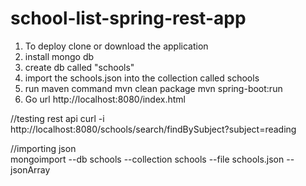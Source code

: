 school-list-spring-rest-app
===========================
1. To deploy clone or download the application
2. install mongo db
3. create db called "schools"
4. import the schools.json into the collection called schools
5. run maven command 
   mvn clean package
   mvn spring-boot:run
6. Go url http://localhost:8080/index.html

//testing rest api
curl -i http://localhost:8080/schools/search/findBySubject?subject=reading

//importing json   
mongoimport   --db schools --collection schools --file schools.json --jsonArray   